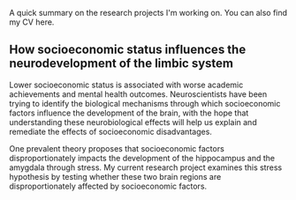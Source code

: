 A quick summary on the research projects I'm working on. You can also find my CV here.

## How socioeconomic status influences the neurodevelopment of the limbic system 
Lower socioeconomic status is associated with worse academic achievements and mental health outcomes. Neuroscientists have been trying to identify the biological mechanisms through which socioeconomic factors influence the development of the brain, with the hope that understanding these neurobiological effects will help us explain and remediate the effects of socioeconomic disadvantages.

One prevalent theory proposes that socioeconomic factors disproportionately impacts the development of the hippocampus and the amygdala through stress. My current research project examines this stress hypothesis by testing whether these two brain regions are disproportionately affected by socioeconomic factors.  

# 

